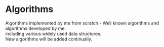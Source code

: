 # Algorithms
Algorithms implemented by me from scratch - Well known algorithms and algorithms developed by me.<br>
including various widely used data structures. <br>
New algorithms will be added continually.
